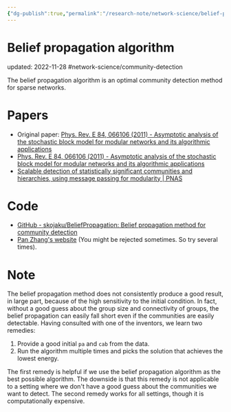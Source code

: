 ```yaml
---
{"dg-publish":true,"permalink":"/research-note/network-science/belief-propagation-algorithm/","dgPassFrontmatter":true}
---
```



# Belief propagation algorithm
updated: 2022-11-28
#network-science/community-detection

The belief propagation algorithm is an optimal community detection method for sparse networks. 


# Papers
- Original paper: [Phys. Rev. E 84, 066106 (2011) - Asymptotic analysis of the stochastic block model for modular networks and its algorithmic applications](https://journals.aps.org/pre/abstract/10.1103/PhysRevE.84.066106) 
- [Phys. Rev. E 84, 066106 (2011) - Asymptotic analysis of the stochastic block model for modular networks and its algorithmic applications](https://journals.aps.org/pre/abstract/10.1103/PhysRevE.84.066106)
- [Scalable detection of statistically significant communities and hierarchies, using message passing for modularity | PNAS](https://www.pnas.org/doi/10.1073/pnas.1409770111)

# Code
- [GitHub - skojaku/BeliefPropagation: Belief propagation method for community detection](https://github.com/skojaku/BeliefPropagation)
- [Pan Zhang's website](http://home.itp.ac.cn/~panzhang/) (You might be rejected sometimes. So try several times).

# Note
The belief propagation method does not consistently produce a good result, in large part, because of the high sensitivity to the initial condition. In fact, without a good guess about the group size and connectivity of groups, the belief propagation can easily fall short even if the communities are easily detectable. Having consulted with one of the inventors, we learn two remedies:

1. Provide a good initial `pa` and `cab` from the data. 
2. Run the algorithm multiple times and picks the solution that achieves the lowest energy.

The first remedy is helpful if we use the belief propagation algorithm as the best possible algorithm. The downside is that this remedy is not applicable to a setting where we don't have a good guess about the communities we want to detect.  The second remedy works for all settings, though it is computationally expensive. 